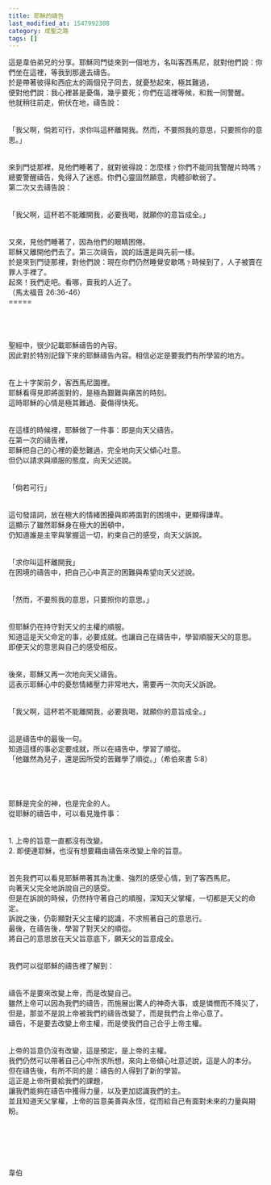 ```yaml
---
title: 耶穌的禱告
last_modified_at: 1547992308
category: 成聖之路
tags: []
---
```


這是韋伯弟兄的分享。<!--more-->耶穌同門徒來到一個地方，名叫客西馬尼，就對他們說：你們坐在這裡，等我到那邊去禱告。<br>於是帶著彼得和西庇太的兩個兒子同去，就憂愁起來，極其難過，<br>便對他們說：我心裡甚是憂傷，幾乎要死；你們在這裡等候，和我一同警醒。<br>他就稍往前走，俯伏在地，禱告說：<br><br><br>「我父啊，倘若可行，求你叫這杯離開我。然而，不要照我的意思，只要照你的意思。」<br><br><br>來到門徒那裡，見他們睡著了，就對彼得說：怎麼樣﹖你們不能同我警醒片時嗎﹖<br>總要警醒禱告，免得入了迷惑。你們心靈固然願意，肉體卻軟弱了。<br>第二次又去禱告說：<br><br><br>「我父啊，這杯若不能離開我，必要我喝，就願你的意旨成全。」<br><br><br>又來，見他們睡著了，因為他們的眼睛困倦。<br>耶穌又離開他們去了。第三次禱告，說的話還是與先前一樣。<br>於是來到門徒那裡，對他們說：現在你們仍然睡覺安歇嗎﹖時候到了，人子被賣在罪人手裡了。<br>起來！我們走吧。看哪，賣我的人近了。<br>（馬太福音 26:36-46）<br>=====<br><br><br><br><br>聖經中，很少記載耶穌禱告的內容。<br>因此對於特別記錄下來的耶穌禱告內容。相信必定是要我們有所學習的地方。<br><br><br>在上十字架前夕，客西馬尼園裡。<br>耶穌看得見即將面對的，是極為艱難與痛苦的時刻。<br>這時耶穌的心情是極其難過、憂傷得快死。<br><br><br>在這樣的時候裡，耶穌做了一件事：即是向天父禱告。<br>在第一次的禱告裡，<br>耶穌把自己的心裡的憂愁難過，完全地向天父傾心吐意。<br>但仍以請求與順服的態度，向天父述說。<br><br><br>「倘若可行」<br><br><br>這句發語詞，放在極大的情緒困擾與即將面對的困境中，更顯得謙卑。<br>這顯示了雖然耶穌身在極大的困頓中，<br>仍知道誰是主宰與掌握這一切，約束自己的感受，向天父訴說。<br><br><br>「求你叫這杯離開我」<br>在困境的禱告中，把自己心中真正的困難與希望向天父述說。<br><br><br>「然而，不要照我的意思，只要照你的意思。」<br><br><br>但耶穌仍在持守對天父的主權的順服。<br>知道這是天父命定的事，必要成就。也讓自己在禱告中，學習順服天父的意思。<br>即便天父的意思與自己的感受相反。<br><br><br>後來，耶穌又再一次地向天父禱告。<br>這表示耶穌心中的憂愁情緒壓力非常地大，需要再一次向天父訴說。<br><br><br>「我父啊，這杯若不能離開我，必要我喝，就願你的意旨成全。」<br><br><br>這是禱告中的最後一句。<br>知道這樣的事必定要成就，所以在禱告中，學習了順從。<br>「他雖然為兒子，還是因所受的苦難學了順從。」（希伯來書 5:8）<br><br><br><br><br>耶穌是完全的神，也是完全的人。<br>從耶穌的禱告中，可以看見幾件事：<br><br><br>1. 上帝的旨意一直都沒有改變。<br>2. 即便連耶穌，也沒有想要藉由禱告來改變上帝的旨意。<br><br><br>首先我們可以看見耶穌帶著其為沈重、強烈的感受心情，到了客西馬尼。<br>向著天父完全地訴說自己的感受。<br>但是在訴說的時候，仍然持守著自己的順服，深知天父掌權，一切都是天父的命定。<br>訴說之後，仍彰顯對天父主權的認識，不求照著自己的意思行。<br>最後，在禱告後，學習了對天父的順從。<br>將自己的意思放在天父旨意底下，願天父的旨意成全。<br><br><br>我們可以從耶穌的禱告裡了解到：<br><br><br>禱告不是要來改變上帝，而是改變自己。<br>雖然上帝可以因為我們的禱告，而施展出驚人的神奇大事，或是憐憫而不降災了，<br>但是，那並不是說上帝被我們的禱告改變了，而是我們合上帝心意了。<br>禱告，不是要去改變上帝主權，而是使我們自己合乎上帝主權。<br><br><br>上帝的旨意仍沒有改變，這是預定，是上帝的主權。<br>我們仍然可以帶著自己心中所求所想，來向上帝傾心吐意述說，這是人的本分。<br>但在禱告後，有所不同的是：禱告的人得到了新的學習。<br>這正是上帝所要給我們的課題，<br>讓我們能夠在禱告中獲得力量，以及更加認識我們的主。<br>並且知道天父掌權，上帝的旨意美善與永恆，從而給自己有面對未來的力量與期盼。<br><br><br><br><br><br><br>韋伯<br><br><br><br><br><br><br>
